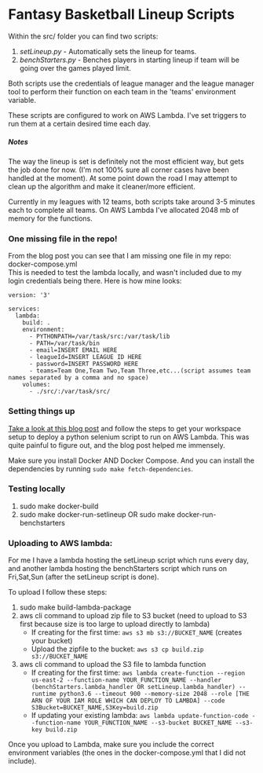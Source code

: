 # Fantasy Basketball Lineup Scripts

Within the src/ folder you can find two scripts:

1) *setLineup.py* - Automatically sets the lineup for teams.
2) *benchStarters.py* - Benches players in starting lineup if team will be going over the games played limit.

Both scripts use the credentials of league manager and the league manager tool to perform their function on each team in the 'teams' environment variable. 

These scripts are configured to work on AWS Lambda. I've set triggers to run them at a certain desired time each day.  

##### Notes
The way the lineup is set is definitely not the most efficient way, but gets the job done for now. (I'm not 100% sure all corner cases have been handled at the moment). At some point down the road I may attempt to clean up the algorithm and make it cleaner/more efficient.

Currently in my leagues with 12 teams, both scripts take around 3-5 minutes each to complete all teams.  On AWS Lambda I've allocated 2048 mb of memory for the functions.

### One missing file in the repo!
From the blog post you can see that I am missing one file in my repo: docker-compose.yml  
This is needed to test the lambda locally, and wasn't included due to my login credentials being there.  Here is how mine looks:
```
version: '3'

services:
  lambda:
    build: .
    environment:
      - PYTHONPATH=/var/task/src:/var/task/lib
      - PATH=/var/task/bin
      - email=INSERT EMAIL HERE
      - leagueId=INSERT LEAGUE ID HERE
      - password=INSERT PASSWORD HERE
      - teams=Team One,Team Two,Team Three,etc...(script assumes team names separated by a comma and no space)
    volumes:
      - ./src/:/var/task/src/
```

### Setting things up
[Take a look at this blog post](https://robertorocha.info/setting-up-a-selenium-web-scraper-on-aws-lambda-with-python/) and follow the steps to get your workspace setup to deploy a python selenium script to run on AWS Lambda.  This was quite painful to figure out, and the blog post helped me immensely. 

Make sure you install Docker AND Docker Compose.  And you can install the dependencies by running ```sudo make fetch-dependencies```.

### Testing locally
1) sudo make docker-build
2) sudo make docker-run-setlineup OR sudo make docker-run-benchstarters

### Uploading to AWS lambda:

For me I have a lambda hosting the setLineup script which runs every day, and another lambda hosting the benchStarters script which runs on Fri,Sat,Sun (after the setLineup script is done).

To upload I follow these steps:
1) sudo make build-lambda-package
2) aws cli command to upload zip file to S3 bucket (need to upload to S3 first because size is too large to upload directly to lambda)
   - If creating for the first time: ```aws s3 mb s3://BUCKET_NAME``` (creates your bucket)
   - Upload the zipfile to the bucket: ```aws s3 cp build.zip s3://BUCKET_NAME```
3) aws cli command to upload the S3 file to lambda function
   - If creating for the first time: ```aws lambda create-function --region us-east-2 --function-name YOUR_FUNCTION_NAME --handler (benchStarters.lambda_handler OR setLineup.lambda_handler) --runtime python3.6 --timeout 900 --memory-size 2048 --role [THE ARN OF YOUR IAM ROLE WHICH CAN DEPLOY TO LAMBDA] --code S3Bucket=BUCKET_NAME,S3Key=build.zip```
   - If updating your existing lambda: ```aws lambda update-function-code --function-name YOUR_FUNCTION_NAME --s3-bucket BUCKET_NAME --s3-key build.zip```


Once you upload to Lambda, make sure you include the correct environment variables (the ones in the docker-compose.yml that I did not include).